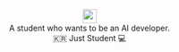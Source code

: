 <div width="100%" height="100%" align="center">
<img src="https://media.giphy.com/media/hvRJCLFzcasrR4ia7z/giphy.gif" width="25px"><br>
A student who wants to be an AI developer.<br>
🇰🇷 Just Student 💻
